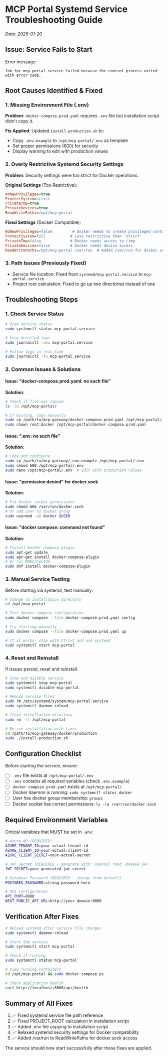 # MCP Portal Systemd Service Troubleshooting Guide

*Date: 2025-01-20*

## Issue: Service Fails to Start

Error message:
```
Job for mcp-portal.service failed because the control process exited with error code.
```

## Root Causes Identified & Fixed

### 1. Missing Environment File (.env)
**Problem**: `docker-compose.prod.yaml` requires `.env` file but installation script didn't copy it.

**Fix Applied**: Updated `install-production.sh` to:
- Copy `.env.example` to `/opt/mcp-portal/.env` as template
- Set proper permissions (600) for security
- Display warning to edit with production values

### 2. Overly Restrictive Systemd Security Settings
**Problem**: Security settings were too strict for Docker operations.

**Original Settings** (Too Restrictive):
```ini
NoNewPrivileges=true
ProtectSystem=strict
PrivateTmp=true
PrivateDevices=true
ReadWritePaths=/opt/mcp-portal
```

**Fixed Settings** (Docker Compatible):
```ini
NoNewPrivileges=false         # Docker needs to create privileged containers
ProtectSystem=full           # Less restrictive than 'strict'
PrivateTmp=false             # Docker needs access to /tmp
PrivateDevices=false         # Docker needs device access
ReadWritePaths=/opt/mcp-portal /var/run  # Added /var/run for docker.sock
```

### 3. Path Issues (Previously Fixed)
- Service file location: Fixed from `systemd/mcp-portal.service` to `mcp-portal.service`
- Project root calculation: Fixed to go up two directories instead of one

## Troubleshooting Steps

### 1. Check Service Status
```bash
# View service status
sudo systemctl status mcp-portal.service

# View detailed logs
sudo journalctl -xeu mcp-portal.service

# Follow logs in real-time
sudo journalctl -fu mcp-portal.service
```

### 2. Common Issues & Solutions

#### Issue: "docker-compose.prod.yaml: no such file"
**Solution**:
```bash
# Check if file was copied
ls -la /opt/mcp-portal/

# If missing, copy manually
sudo cp /path/to/mcp-gateway/docker-compose.prod.yaml /opt/mcp-portal/
sudo chown root:docker /opt/mcp-portal/docker-compose.prod.yaml
```

#### Issue: ".env: no such file"
**Solution**:
```bash
# Copy and configure
sudo cp /path/to/mcp-gateway/.env.example /opt/mcp-portal/.env
sudo chmod 600 /opt/mcp-portal/.env
sudo nano /opt/mcp-portal/.env  # Edit with production values
```

#### Issue: "permission denied" for docker.sock
**Solution**:
```bash
# Fix Docker socket permissions
sudo chmod 666 /var/run/docker.sock
# Or add user to docker group
sudo usermod -aG docker $USER
```

#### Issue: "docker compose: command not found"
**Solution**:
```bash
# Install Docker Compose plugin
sudo apt-get update
sudo apt-get install docker-compose-plugin
# Or for RHEL/CentOS
sudo dnf install docker-compose-plugin
```

### 3. Manual Service Testing

Before starting via systemd, test manually:

```bash
# Change to installation directory
cd /opt/mcp-portal

# Test docker-compose configuration
sudo docker compose --file docker-compose.prod.yaml config

# Try starting manually
sudo docker compose --file docker-compose.prod.yaml up

# If it works, stop with Ctrl+C and use systemd
sudo systemctl start mcp-portal
```

### 4. Reset and Reinstall

If issues persist, reset and reinstall:

```bash
# Stop and disable service
sudo systemctl stop mcp-portal
sudo systemctl disable mcp-portal

# Remove service files
sudo rm /etc/systemd/system/mcp-portal.service
sudo systemctl daemon-reload

# Clean installation directory
sudo rm -rf /opt/mcp-portal

# Re-run installation with fixes
cd /path/to/mcp-gateway/docker/production
sudo ./install-production.sh
```

## Configuration Checklist

Before starting the service, ensure:

- [ ] `.env` file exists at `/opt/mcp-portal/.env`
- [ ] `.env` contains all required variables (check `.env.example`)
- [ ] `docker-compose.prod.yaml` exists at `/opt/mcp-portal/`
- [ ] Docker daemon is running: `sudo systemctl status docker`
- [ ] User has docker group membership: `groups`
- [ ] Docker socket has correct permissions: `ls -la /var/run/docker.sock`

## Required Environment Variables

Critical variables that MUST be set in `.env`:

```bash
# Azure AD (REQUIRED)
AZURE_TENANT_ID=your-actual-tenant-id
AZURE_CLIENT_ID=your-actual-client-id
AZURE_CLIENT_SECRET=your-actual-secret

# JWT Secret (REQUIRED - generate with: openssl rand -base64 64)
JWT_SECRET=your-generated-jwt-secret

# Database Password (REQUIRED - change from default)
POSTGRES_PASSWORD=strong-password-here

# API Configuration
API_PORT=8080
NEXT_PUBLIC_API_URL=http://your-domain:8080
```

## Verification After Fixes

```bash
# Reload systemd after service file changes
sudo systemctl daemon-reload

# Start the service
sudo systemctl start mcp-portal

# Check if running
sudo systemctl status mcp-portal

# View running containers
cd /opt/mcp-portal && sudo docker compose ps

# Check application health
curl http://localhost:8080/api/health
```

## Summary of All Fixes

1. ✅ Fixed systemd service file path reference
2. ✅ Fixed PROJECT_ROOT calculation in installation script
3. ✅ Added .env file copying to installation script
4. ✅ Relaxed systemd security settings for Docker compatibility
5. ✅ Added /var/run to ReadWritePaths for docker.sock access

The service should now start successfully after these fixes are applied.